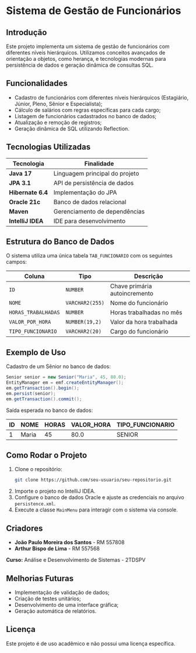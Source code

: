 # Sistema de Gestão de Funcionários

## Introdução
Este projeto implementa um sistema de gestão de funcionários com diferentes níveis hierárquicos. Utilizamos conceitos avançados de orientação a objetos, como herança, e tecnologias modernas para persistência de dados e geração dinâmica de consultas SQL.

## Funcionalidades
- Cadastro de funcionários com diferentes níveis hierárquicos (Estagiário, Júnior, Pleno, Sênior e Especialista);
- Cálculo de salários com regras específicas para cada cargo;
- Listagem de funcionários cadastrados no banco de dados;
- Atualização e remoção de registros;
- Geração dinâmica de SQL utilizando Reflection.

## Tecnologias Utilizadas
| Tecnologia      | Finalidade |
|----------------|------------|
| **Java 17**    | Linguagem principal do projeto |
| **JPA 3.1**    | API de persistência de dados |
| **Hibernate 6.4** | Implementação do JPA |
| **Oracle 21c** | Banco de dados relacional |
| **Maven**      | Gerenciamento de dependências |
| **IntelliJ IDEA** | IDE para desenvolvimento |

## Estrutura do Banco de Dados
O sistema utiliza uma única tabela `TAB_FUNCIONARIO` com os seguintes campos:

| Coluna            | Tipo             | Descrição |
|------------------|----------------|------------|
| `ID`            | `NUMBER`        | Chave primária autoincremento |
| `NOME`          | `VARCHAR2(255)` | Nome do funcionário |
| `HORAS_TRABALHADAS` | `NUMBER`     | Horas trabalhadas no mês |
| `VALOR_POR_HORA` | `NUMBER(19,2)` | Valor da hora trabalhada |
| `TIPO_FUNCIONARIO` | `VARCHAR2(20)` | Cargo do funcionário |

## Exemplo de Uso
Cadastro de um Sênior no banco de dados:

```java
Senior senior = new Senior("Maria", 45, 80.0);
EntityManager em = emf.createEntityManager();
em.getTransaction().begin();
em.persist(senior);
em.getTransaction().commit();
```

Saída esperada no banco de dados:

| ID | NOME  | HORAS | VALOR_HORA | TIPO_FUNCIONARIO |
|----|-------|------|------------|----------------|
| 1  | Maria | 45   | 80.0       | SENIOR        |

## Como Rodar o Projeto
1. Clone o repositório:
   ```sh
   git clone https://github.com/seu-usuario/seu-repositorio.git
   ```
2. Importe o projeto no IntelliJ IDEA.
3. Configure o banco de dados Oracle e ajuste as credenciais no arquivo `persistence.xml`.
4. Execute a classe `MainMenu` para interagir com o sistema via console.

## Criadores
- **João Paulo Moreira dos Santos** - RM 557808
- **Arthur Bispo de Lima** - RM 557568

**Curso:** Análise e Desenvolvimento de Sistemas - 2TDSPV

## Melhorias Futuras
- Implementação de validação de dados;
- Criação de testes unitários;
- Desenvolvimento de uma interface gráfica;
- Geração automática de relatórios.

## Licença
Este projeto é de uso acadêmico e não possui uma licença específica.

